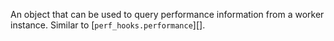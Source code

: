 <!-- YAML
added:
  - v15.1.0
  - v12.22.0
-->

An object that can be used to query performance information from a worker
instance. Similar to [`perf_hooks.performance`][].

